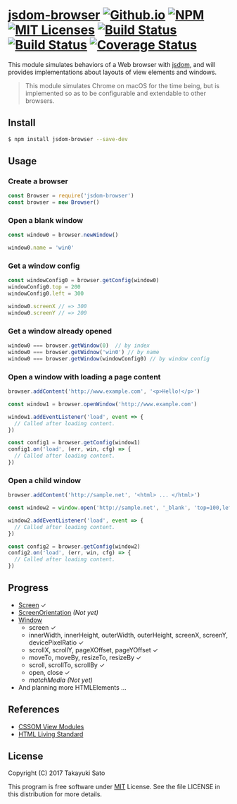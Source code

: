 # [jsdom-browser][repo-url] [![Github.io][io-image]][io-url] [![NPM][npm-img]][npm-url] [![MIT Licenses][mit-img]][mit-url] [![Build Status][travis-img]][travis-url] [![Build Status][appveyor-img]][appveyor-url] [![Coverage Status][coverage-img]][coverage-url]

This module simulates behaviors of a Web browser with [jsdom](https://github.com/tmpvar/jsdom), and will provides implementations about layouts of view elements and windows.

> This module simulates Chrome on macOS for the time being, but is implemented so as to be configurable and extendable to other browsers.

## Install

```sh
$ npm install jsdom-browser --save-dev
```

## Usage

### Create a browser

```js
const Browser = require('jsdom-browser')
const browser = new Browser()
```

### Open a blank window

```js
const window0 = browser.newWindow()

window0.name = 'win0'
```

### Get a window config

```js
const windowConfig0 = browser.getConfig(window0)
windowConfig0.top = 200
windowConfig0.left = 300

window0.screenX // => 300
window0.screenY // => 200
```

### Get a window already opened

```js
window0 === browser.getWindow(0)  // by index
window0 === browser.getWidnow('win0') // by name
window0 === browser.getWindow(windowConfig0) // by window config
```

### Open a window with loading a page content

```js
browser.addContent('http://www.example.com', '<p>Hello!</p>')

const window1 = browser.openWindow('http://www.example.com')

window1.addEventListener('load', event => {
  // Called after loading content.
})

const config1 = browser.getConfig(window1)
config1.on('load', (err, win, cfg) => {
  // Called after loading content.
})
```

### Open a child window

```js
browser.addContent('http://sample.net', '<html> ... </html>')

const window2 = window.open('http://sample.net', '_blank', 'top=100,left=200,height=300,width=400')

window2.addEventListener('load', event => {
  // Called after loading content.
})

const config2 = browser.getConfig(window2)
config2.on('load', (err, win, cfg) => {
  // Called after loading content.
})
```

## Progress

- [Screen](https://www.w3.org/TR/cssom-view-1/#screen) &#x2713;
- [ScreenOrientation](https://www.w3.org/TR/screen-orientation/) *(Not yet)*
- [Window](https://www.w3.org/TR/cssom-view-1/#extensions-to-the-window-interface)
    - screen &#x2713;
    - innerWidth, innerHeight, outerWidth, outerHeight, screenX, screenY,
      devicePixelRatio &#x2713;
    - scrollX, scrollY, pageXOffset, pageYOffset &#x2713;
    - moveTo, moveBy, resizeTo, resizeBy &#x2713;
    - scroll, scrollTo, scrollBy  &#x2713;
    - open, close  &#x2713;
    - *matchMedia (Not yet)*
- And planning more HTMLElements ...

## References

- [CSSOM View Modules](https://www.w3.org/TR/cssom-view-1)
- [HTML Living Standard](https://html.spec.whatwg.org/multipage/)

## License

Copyright (C) 2017 Takayuki Sato

This program is free software under [MIT][mit-url] License.
See the file LICENSE in this distribution for more details.


[repo-url]: https://github.com/sttk/jsdom-browser/
[io-image]: http://img.shields.io/badge/HP-github.io-ff99cc.svg
[io-url]: https://sttk.github.io/jsdom-browser/
[npm-img]: https://img.shields.io/badge/npm-v0.5.0-blue.svg
[npm-url]: https://www.npmjs.org/package/jsdom-browser/
[mit-img]: https://img.shields.io/badge/license-MIT-green.svg
[mit-url]: https://opensource.org/licenses.MIT
[travis-img]: https://travis-ci.org/sttk/jsdom-browser.svg?branch=master
[travis-url]: https://travis-ci.org/sttk/jsdom-browser
[appveyor-img]: https://ci.appveyor.com/api/projects/status/github/sttk/jsdom-browser?branch=master&svg=true
[appveyor-url]: https://ci.appveyor.com/project/sttk/jsdom-browser
[coverage-img]: https://coveralls.io/repos/github/sttk/jsdom-browser/badge.svg?branch=master
[coverage-url]: https://coveralls.io/github/sttk/jsdom-browser?branch=master
